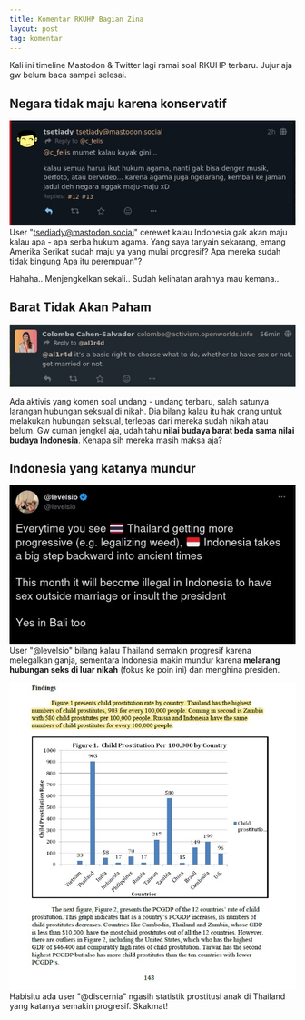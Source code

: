 ```yaml
---
title: Komentar RKUHP Bagian Zina
layout: post
tag: komentar
---
```


Kali ini timeline Mastodon & Twitter lagi ramai soal RKUHP terbaru. Jujur aja gw belum baca sampai selesai.

## Negara tidak maju karena konservatif
![](/media/rkhup/mastodon.jpg)
User "tsediady@mastodon.social" cerewet kalau Indonesia gak akan maju kalau apa - apa serba hukum agama. Yang saya tanyain sekarang, emang Amerika Serikat sudah maju ya yang mulai progresif? Apa mereka sudah tidak bingung Apa itu perempuan"?

Hahaha.. Menjengkelkan sekali.. Sudah kelihatan arahnya mau kemana..
## Barat Tidak Akan Paham
![](/media/rkhup/aktivisbarat.jpg)

Ada aktivis yang komen soal undang - undang terbaru, salah satunya larangan hubungan seksual di nikah. Dia bilang kalau itu hak orang untuk melakukan hubungan seksual, terlepas dari mereka sudah nikah atau belum. Gw cuman jengkel aja, udah tahu **nilai budaya barat beda sama nilai budaya Indonesia**. Kenapa sih mereka masih maksa aja?

## Indonesia yang katanya mundur
![](/media/rkhup/levelsio.jpg)
User "@levelsio" bilang kalau Thailand semakin progresif karena melegalkan ganja,  sementara Indonesia makin mundur karena **melarang hubungan seks di luar nikah** (fokus ke poin ini) dan menghina presiden.

![](/media/rkhup/discernia.jpg)
Habisitu ada user "@discernia" ngasih statistik prostitusi anak di Thailand yang katanya semakin progresif. Skakmat!
